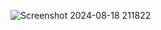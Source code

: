![Screenshot 2024-08-18 211822](https://github.com/user-attachments/assets/e671f2e1-b3b9-4422-81ea-297e0db81daa)
